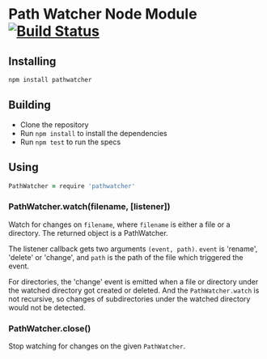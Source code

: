 # Path Watcher Node Module [![Build Status](https://travis-ci.org/atom/node-pathwatcher.png?branch=master)](https://travis-ci.org/atom/node-pathwatcher)

## Installing

```bash
npm install pathwatcher
```

## Building

  * Clone the repository
  * Run `npm install` to install the dependencies
  * Run `npm test` to run the specs

## Using

```coffeescript
PathWatcher = require 'pathwatcher'
```

### PathWatcher.watch(filename, [listener])

Watch for changes on `filename`, where `filename` is either a file or a
directory. The returned object is a PathWatcher.

The listener callback gets two arguments `(event, path)`. `event` is 'rename',
'delete' or 'change', and `path` is the path of the file which triggered the
event.

For directories, the 'change' event is emitted when a file or directory under
the watched directory got created or deleted. And the `PathWatcher.watch` is
not recursive, so changes of subdirectories under the watched directory would
not be detected.

### PathWatcher.close()

Stop watching for changes on the given `PathWatcher`.
